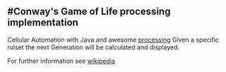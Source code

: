#Conway's Game of Life processing implementation
---
Cellular Automation with Java and awesome [processing](https://processing.org/)
Given a specific rulset the next Generation will be calculated and displayed.

For further information see [wikipedia](https://en.wikipedia.org/wiki/Conway%27s_Game_of_Life
)

